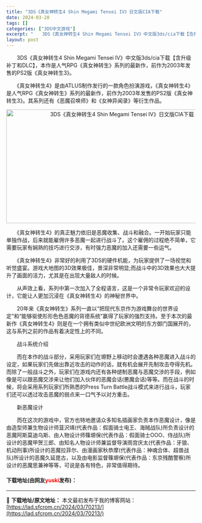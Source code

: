 ```yaml
---
title: "3DS《真女神转生4 Shin Megami Tensei IV》日文版CIA下载"
date: 2024-03-28
tags: []
categories: ["3DS中文游戏"]
excerpt: "　　3DS《真女神转生4 Shin Megami Tensei IV》中文版3ds/cia下载【含升级补丁和DLC】，本作是人气RPG《真女神转生》系列的最新作，前作为2003年发售的PS2版《真女神转生3》。 　　《真女神转生4》是由ATLUS制作发行的一款角色扮演游戏，《真女神转生4》是人气RP&hellip;"
layout: post
---
```


 <p>　　3DS《真女神转生4 Shin Megami Tensei IV》中文版3ds/cia下载【含升级补丁和DLC】，本作是人气RPG《真女神转生》系列的最新作，前作为2003年发售的PS2版《真女神转生3》。</p> <p>　　《真女神转生4》是由ATLUS制作发行的一款角色扮演游戏，《真女神转生4》是人气RPG《真女神转生》系列的最新作，前作为2003年发售的PS2版《真女神转生3》。其系列还有《恶魔召唤师》和《女神异闻录》等衍生作品。</p> <p align="center"><img src="https://lad.sfcrom.cn/wp-content/uploads/2024/03/20240328_66054b072097e.webp" style="width: 600px; height: 302px;" alt="3DS《真女神转生4 Shin Megami Tensei IV》日文版CIA下载" /></p> <p>　　《真女神转生4》的真正魅力依旧是恶魔收集、战斗和融合。一开始玩家只能单独作战，后来就能雇佣许多恶魔一起进行战斗了。这个雇佣的过程绝不简单，它需要玩家有娴熟的技巧进行交涉，有时强力恶魔的加入还需要一些运气。</p> <p>　　《真女神转生4》非常好的利用了3DS的硬件机能，为玩家提供了一场视觉和听觉盛宴。游戏大地图的3D效果极佳，景深非常明显;而战斗中的3D效果也大大提升了画面的活力，尤其是在出现大量敌人的时候。</p> <p>　　从声效上看，系列中第一次加入了全程语言，这是一个非常令玩家欢迎的设计，它能让人更加沉浸在《真女神转生4》的神秘世界中。</p> <p>　　20年来《真女神转生》系列一直以&ldquo;把现代东京作为游戏舞台的世界设定&rdquo;和&ldquo;能够驱使形形色色恶魔的背德系统&rdquo;赢得了玩家的强烈支持。至于本次的最新作《真女神转生4》则是在一个拥有类似中世纪欧洲文明的东方御门国展开的，这与系列之前的作品有着决定性上的不同。</p> <p>　　战斗系统介绍</p> <p>　　而在本作的战斗部分，采用玩家们在塬野上移动时会遭遇各种恶魔进入战斗的设定，如果玩家们先做出靠近攻击的动作的话，就有机会展开先制攻击夺得先机。而除了一般战斗之外，玩家们在游戏内还有各种煺制恶魔与恶魔交涉的手段，例如像是可以跟恶魔交涉来让他们加入伙伴的恶魔会话(悪魔会话)等等。而在战斗的时候，将会采用系列玩家们所熟悉的Press Turn Battle战斗模式来进行战斗，玩家们还可以透过攻击恶魔的弱点来一口气予以对方重击。</p> <p>　　新恶魔设计</p> <p>　　而在这次的游戏中，官方也特地邀请众多知名插画家负责本作恶魔设计，像是由造型师兼生物设计师韮沢靖(代表作品：假面骑士电王、海贼战队)所负责设计的恶魔阿斯莫迪乌斯、由人物设计师篠塬保(代表作品：假面骑士OOO、侍战队)所设计的恶魔甲贺三郎、由知名人物设计师兼监督导演雨宫庆太(代表作品：牙狼、机动刑事)所设计的恶魔拉菲尔、由漫画家秋恭摩(代表作品：神魂合体、超兽战队)所设计的恶魔久延毘古，以及由电影监督篠塬保(代表作品：东京残酷警察)所设计的恶魔思兼神等等，可说是各有特色，非常值得期待。</p> <p><h4>下载地址(由网友<font color="red">yuski</font>发布)：</h4></p> 

---
📖 **下载地址/原文地址：** 本文最初发布于我的博客网站：[https://lad.sfcrom.cn/2024/03/70213/](https://lad.sfcrom.cn/2024/03/70213/)
